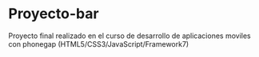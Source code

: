 # Proyecto-bar

Proyecto final realizado en el curso de desarrollo de aplicaciones moviles con phonegap (HTML5/CSS3/JavaScript/Framework7)
